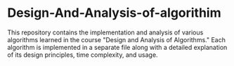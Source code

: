 # Design-And-Analysis-of-algorithim
This repository contains the implementation and analysis of various algorithms learned in the course "Design and Analysis of Algorithms." Each algorithm is implemented in a separate file along with a detailed explanation of its design principles, time complexity, and usage.
